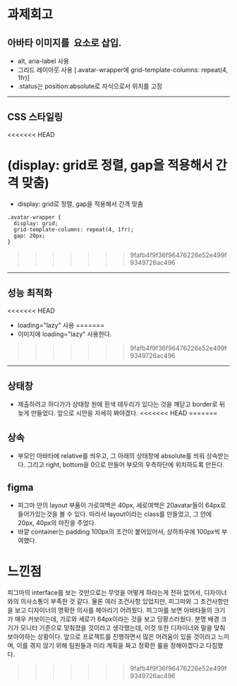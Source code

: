 # 과제회고

## 아바타 이미지를 <img> 요소로 삽입.

- alt, aria-label 사용
- 그리드 레이아웃 사용 [.avatar-wrapper에 grid-template-columns: repeat(4, 1fr)]
- .status는 position:absolute로 자식으로서 위치를 고정

---

## CSS 스타일링
<<<<<<< HEAD

(display: grid로 정렬, gap을 적용해서 간격 맞춤)
=======
- display: grid로 정렬, gap을 적용해서 간격 맞춤

```
.avatar-wrapper {
  display: grid;
  grid-template-columns: repeat(4, 1fr);
  gap: 20px;
}
```

>>>>>>> 9fafb4f9f36f96476226e52e499f9349726ac496

---

## 성능 최적화

<<<<<<< HEAD
- loading="lazy" 사용
=======
- 이미지에 loading="lazy" 사용한다.
>>>>>>> 9fafb4f9f36f96476226e52e499f9349726ac496

---

## 상태창

- 제출하려고 하다가가 상태창 원에 흰색 테두리가 있다는 것을 깨닫고 border로 뒤늦게 만들었다. 앞으로 시안을 자세히 봐야겠다.
<<<<<<< HEAD
=======

## 상속
- 부모인 아바타에 relative를 씌우고, 그 아래의 상태창에 absolute를 씌워 상속받는다. 그리고 right, bottom을 0으로 만들어 부모의 우측하단에 위치하도록 만든다.


## figma
- 피그마 안의 layout 부품이 가로여백은 40px, 세로여백은 20avatar들이 64px로 들어가있는것을 볼 수 있다. 따라서 layout이라는 class를 만들었고, 그 안에 20px, 40px의 마진을 주었다.
- 바깥 container는 padding 100px의 조건이 붙어있어서, 상하좌우에 100px씩 부여했다.

# 느낀점
피그마의 interface를 보는 것만으로는 무엇을 어떻게 하라는게 전혀 없어서, 디자이너와의 의사소통이 부족한 것 같다. 
물론 여러 조건사항 있었지만, 피그마와 그 조건사항만을 보고 디자이너의 명확한 의사를 헤아리기 어려웠다. 
피그마를 보면 아바타들의 크기가 매우 커보이는데, 가로와 세로가 64px이라는 것을 보고 당황스러웠다.
분명 배경 크기가 모니터 기준으로 맞춰졌을 것이라고 생각했는데, 이것 또한 디자이너와 말을 맞춰보아야하는 상황이다.
앞으로 프로젝트를 진행하면서 많은 어려움이 있을 것이라고 느끼며, 이를 겪지 않기 위해 팀원들과 미리 계획을 짜고 정확한 룰을 정해야겠다고 다짐했다.
>>>>>>> 9fafb4f9f36f96476226e52e499f9349726ac496
